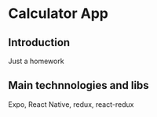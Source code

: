 # Calculator App

## Introduction

Just a homework

## Main technnologies and libs

Expo, React Native, redux, react-redux
